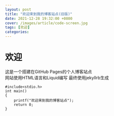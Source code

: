 ```yaml
---
layout: post
title: "欢迎来到我的博客站点(旧版)"
date: 2021-12-28 19:32:00 +0800
cover: /images/article/code-screen.jpg
tags: [欢迎]
categories: 
---
```

# 欢迎
这是一个搭建在GitHub Pages的个人博客站点
<br>网站使用HTML语言和Liquid编写 最终使用jekyllrb生成
```
#include<stdio.h>
int main()
{
    printf("欢迎来到我的博客站点");
    return 0;
}
```
